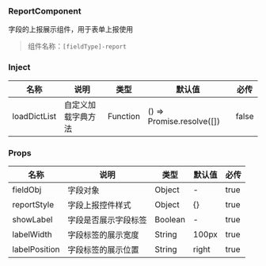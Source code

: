 ### ReportComponent
字段的上报展示组件，用于表单上报使用

> 组件名称：`[fieldType]-report`

### Inject

| 名称 | 说明 | 类型 | 默认值 | 必传 |
| - | - | - | - | - |
| loadDictList | 自定义加载字典方法 | Function | () => Promise.resolve([]) | false |

### Props

| 名称 | 说明 | 类型 | 默认值 | 必传 |
| - | - | - | - | - |
| fieldObj | 字段对象 | Object | - | true |
| reportStyle | 字段上报控件样式 | Object | {} | true |
| showLabel | 字段是否展示字段标签 | Boolean | - | true |
| labelWidth | 字段标签的展示宽度 | String | 100px | true |
| labelPosition | 字段标签的展示位置 | String | right | true |